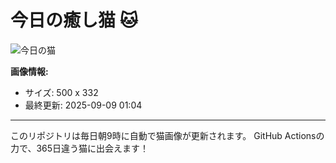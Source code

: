 # 今日の癒し猫 🐱

![今日の猫](https://cdn2.thecatapi.com/images/bg2.jpg)

**画像情報:**
- サイズ: 500 x 332
- 最終更新: 2025-09-09 01:04

---

このリポジトリは毎日朝9時に自動で猫画像が更新されます。
GitHub Actionsの力で、365日違う猫に出会えます！
